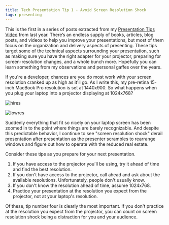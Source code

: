 ```yaml
---
title: Tech Presentation Tip 1 - Avoid Screen Resolution Shock
tags: presenting
---
```

This is the first in a series of posts extracted from my [Presentation Tips Video](http://www.nearinfinity.com/techtalks/jeff_kunkle/2011/08/15/Presentation_Tips.html) from last year. There’s an endless supply of books, articles, blog posts, and videos to help you improve your presentations, but most of them focus on the organization and delivery aspects of presenting. These tips target some of the technical aspects surrounding your presentation, such as making sure you have the right adapter for your projector, preparing for screen-resolution changes, and a whole bunch more. Hopefully you can learn something from my observations and personal gaffes over the years.

If you're a developer, chances are you do most work with your screen resolution cranked up as high as it'll go. As I write this, my pre-retina 15-inch MacBook Pro resolution is set at 1440x900. So what happens when you plug your laptop into a projector displaying at 1024x768?

![hires](/blogs/jeff_kunkle/assets/tech_presentation_tip_1/hires.png "High Resolution Laptop")

![lowres](/blogs/jeff_kunkle/assets/tech_presentation_tip_1/lowres.png "Low Resolution Projector")

Suddenly everything that fit so nicely on your laptop screen has been zoomed in to the point where things are barely recognizable. And despite this predictable behavior, I continue to see "screen resolution shock" derail presentation after presentation as the presenter scrambles to rearrange windows and figure out how to operate with the reduced real estate.

Consider these tips as you prepare for your next presentation.

1. If you have access to the projector you'll be using, try it ahead of time and find the best resolution.
2. If you don't have access to the projector, call ahead and ask about the available resolutions. Unfortunately, people don't usually know.
3. If you don't know the resolution ahead of time, assume 1024x768.
4. Practice your presentation at the resolution you expect from the projector, not at your laptop's resolution.

Of these, tip number four is clearly the most important. If you don't practice at the resolution you expect from the projector, you can count on screen resolution shock being a distraction for you and your audience.
